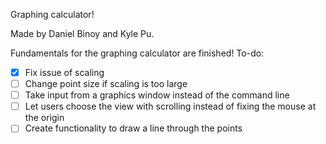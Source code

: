 Graphing calculator!

Made by Daniel Binoy and Kyle Pu.

Fundamentals for the graphing calculator are finished!
To-do:
- [x] Fix issue of scaling
- [ ] Change point size if scaling is too large
- [ ] Take input from a graphics window instead of the command line
- [ ] Let users choose the view with scrolling instead of fixing the mouse at the origin
- [ ] Create functionality to draw a line through the points
